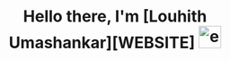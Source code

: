 <h1 align="center">
  Hello there, I'm [Louhith Umashankar][WEBSITE]
  <img alt="emoji" width="40 src="https://github.com/seanprashad/slackmoji/blob/master/emoji/shiblob/shiblob-nerd.png" />
<h1/>
                                                                                                                      

